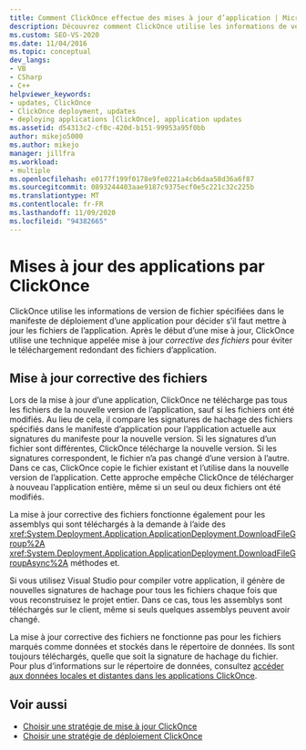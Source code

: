 ```yaml
---
title: Comment ClickOnce effectue des mises à jour d’application | Microsoft Docs
description: Découvrez comment ClickOnce utilise les informations de version de fichier pour décider s’il faut mettre à jour l’application. ClickOnce utilise la mise à jour corrective des fichiers pour éviter la redondance lors du téléchargement.
ms.custom: SEO-VS-2020
ms.date: 11/04/2016
ms.topic: conceptual
dev_langs:
- VB
- CSharp
- C++
helpviewer_keywords:
- updates, ClickOnce
- ClickOnce deployment, updates
- deploying applications [ClickOnce], application updates
ms.assetid: d54313c2-cf0c-420d-b151-99953a95f0bb
author: mikejo5000
ms.author: mikejo
manager: jillfra
ms.workload:
- multiple
ms.openlocfilehash: e0177f199f0178e9fe0221a4cb6daa58d36a6f87
ms.sourcegitcommit: 0893244403aae9187c9375ecf0e5c221c32c225b
ms.translationtype: MT
ms.contentlocale: fr-FR
ms.lasthandoff: 11/09/2020
ms.locfileid: "94382665"
---
```

# <a name="how-clickonce-performs-application-updates"></a>Mises à jour des applications par ClickOnce
ClickOnce utilise les informations de version de fichier spécifiées dans le manifeste de déploiement d’une application pour décider s’il faut mettre à jour les fichiers de l’application. Après le début d’une mise à jour, ClickOnce utilise une technique appelée mise à jour *corrective des fichiers* pour éviter le téléchargement redondant des fichiers d’application.

## <a name="file-patching"></a>Mise à jour corrective des fichiers
 Lors de la mise à jour d’une application, ClickOnce ne télécharge pas tous les fichiers de la nouvelle version de l’application, sauf si les fichiers ont été modifiés. Au lieu de cela, il compare les signatures de hachage des fichiers spécifiés dans le manifeste d’application pour l’application actuelle aux signatures du manifeste pour la nouvelle version. Si les signatures d’un fichier sont différentes, ClickOnce télécharge la nouvelle version. Si les signatures correspondent, le fichier n’a pas changé d’une version à l’autre. Dans ce cas, ClickOnce copie le fichier existant et l’utilise dans la nouvelle version de l’application. Cette approche empêche ClickOnce de télécharger à nouveau l’application entière, même si un seul ou deux fichiers ont été modifiés.

 La mise à jour corrective des fichiers fonctionne également pour les assemblys qui sont téléchargés à la demande à l’aide des <xref:System.Deployment.Application.ApplicationDeployment.DownloadFileGroup%2A> <xref:System.Deployment.Application.ApplicationDeployment.DownloadFileGroupAsync%2A> méthodes et.

 Si vous utilisez Visual Studio pour compiler votre application, il génère de nouvelles signatures de hachage pour tous les fichiers chaque fois que vous reconstruisez le projet entier. Dans ce cas, tous les assemblys sont téléchargés sur le client, même si seuls quelques assemblys peuvent avoir changé.

 La mise à jour corrective des fichiers ne fonctionne pas pour les fichiers marqués comme données et stockés dans le répertoire de données. Ils sont toujours téléchargés, quelle que soit la signature de hachage du fichier. Pour plus d’informations sur le répertoire de données, consultez [accéder aux données locales et distantes dans les applications ClickOnce](../deployment/accessing-local-and-remote-data-in-clickonce-applications.md).

## <a name="see-also"></a>Voir aussi
- [Choisir une stratégie de mise à jour ClickOnce](../deployment/choosing-a-clickonce-update-strategy.md)
- [Choisir une stratégie de déploiement ClickOnce](../deployment/choosing-a-clickonce-deployment-strategy.md)
